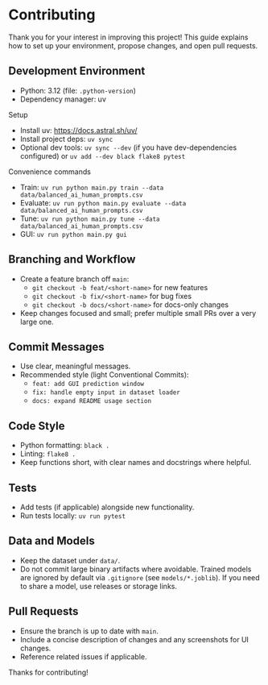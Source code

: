 # Contributing

Thank you for your interest in improving this project! This guide explains how to set up your environment, propose changes, and open pull requests.

## Development Environment
- Python: 3.12 (file: `.python-version`)
- Dependency manager: uv

Setup
- Install uv: https://docs.astral.sh/uv/
- Install project deps: `uv sync`
- Optional dev tools: `uv sync --dev` (if you have dev-dependencies configured) or `uv add --dev black flake8 pytest`

Convenience commands
- Train: `uv run python main.py train --data data/balanced_ai_human_prompts.csv`
- Evaluate: `uv run python main.py evaluate --data data/balanced_ai_human_prompts.csv`
- Tune: `uv run python main.py tune --data data/balanced_ai_human_prompts.csv`
- GUI: `uv run python main.py gui`

## Branching and Workflow
- Create a feature branch off `main`:
  - `git checkout -b feat/<short-name>` for new features
  - `git checkout -b fix/<short-name>` for bug fixes
  - `git checkout -b docs/<short-name>` for docs-only changes
- Keep changes focused and small; prefer multiple small PRs over a very large one.

## Commit Messages
- Use clear, meaningful messages.
- Recommended style (light Conventional Commits):
  - `feat: add GUI prediction window`
  - `fix: handle empty input in dataset loader`
  - `docs: expand README usage section`

## Code Style
- Python formatting: `black .`
- Linting: `flake8 .`
- Keep functions short, with clear names and docstrings where helpful.

## Tests
- Add tests (if applicable) alongside new functionality.
- Run tests locally: `uv run pytest`

## Data and Models
- Keep the dataset under `data/`.
- Do not commit large binary artifacts where avoidable. Trained models are ignored by default via `.gitignore` (see `models/*.joblib`). If you need to share a model, use releases or storage links.

## Pull Requests
- Ensure the branch is up to date with `main`.
- Include a concise description of changes and any screenshots for UI changes.
- Reference related issues if applicable.

Thanks for contributing!
